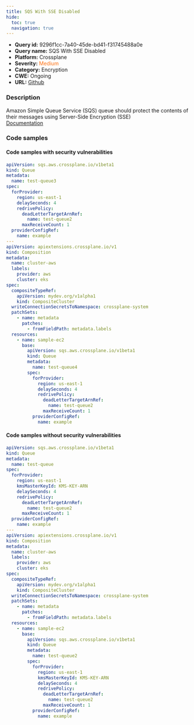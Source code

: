 ```yaml
---
title: SQS With SSE Disabled
hide:
  toc: true
  navigation: true
---
```


<style>
  .highlight .hll {
    background-color: #ff171742;
  }
  .md-content {
    max-width: 1100px;
    margin: 0 auto;
  }
</style>

-   **Query id:** 9296f1cc-7a40-45de-bd41-f31745488a0e
-   **Query name:** SQS With SSE Disabled
-   **Platform:** Crossplane
-   **Severity:** <span style="color:#ff7213">Medium</span>
-   **Category:** Encryption
-   **CWE:** Ongoing
-   **URL:** [Github](https://github.com/Checkmarx/kics/tree/master/assets/queries/crossplane/aws/sqs_with_sse_disabled)

### Description
Amazon Simple Queue Service (SQS) queue should protect the contents of their messages using Server-Side Encryption (SSE)<br>
[Documentation](https://doc.crds.dev/github.com/crossplane/provider-aws/sqs.aws.crossplane.io/Queue/v1beta1@v0.29.0#spec-forProvider-kmsMasterKeyId)

### Code samples
#### Code samples with security vulnerabilities
```yaml title="Positive test num. 1 - yaml file" hl_lines="40 6"
apiVersion: sqs.aws.crossplane.io/v1beta1
kind: Queue
metadata:
  name: test-queue3
spec:
  forProvider:
    region: us-east-1
    delaySeconds: 4
    redrivePolicy:
      deadLetterTargetArnRef:
        name: test-queue2
      maxReceiveCount: 1
  providerConfigRef:
    name: example
---
apiVersion: apiextensions.crossplane.io/v1
kind: Composition
metadata:
  name: cluster-aws
  labels:
    provider: aws
    cluster: eks
spec:
  compositeTypeRef:
    apiVersion: mydev.org/v1alpha1
    kind: CompositeCluster
  writeConnectionSecretsToNamespace: crossplane-system
  patchSets:
    - name: metadata
      patches:
        - fromFieldPath: metadata.labels
  resources:
    - name: sample-ec2
      base:
        apiVersion: sqs.aws.crossplane.io/v1beta1
        kind: Queue
        metadata:
          name: test-queue4
        spec:
          forProvider:
            region: us-east-1
            delaySeconds: 4
            redrivePolicy:
              deadLetterTargetArnRef:
                name: test-queue2
              maxReceiveCount: 1
          providerConfigRef:
            name: example

```


#### Code samples without security vulnerabilities
```yaml title="Negative test num. 1 - yaml file"
apiVersion: sqs.aws.crossplane.io/v1beta1
kind: Queue
metadata:
  name: test-queue
spec:
  forProvider:
    region: us-east-1
    kmsMasterKeyId: KMS-KEY-ARN
    delaySeconds: 4
    redrivePolicy:
      deadLetterTargetArnRef:
        name: test-queue2
      maxReceiveCount: 1
  providerConfigRef:
    name: example
---
apiVersion: apiextensions.crossplane.io/v1
kind: Composition
metadata:
  name: cluster-aws
  labels:
    provider: aws
    cluster: eks
spec:
  compositeTypeRef:
    apiVersion: mydev.org/v1alpha1
    kind: CompositeCluster
  writeConnectionSecretsToNamespace: crossplane-system
  patchSets:
    - name: metadata
      patches:
        - fromFieldPath: metadata.labels
  resources:
    - name: sample-ec2
      base:
        apiVersion: sqs.aws.crossplane.io/v1beta1
        kind: Queue
        metadata:
          name: test-queue2
        spec:
          forProvider:
            region: us-east-1
            kmsMasterKeyId: KMS-KEY-ARN
            delaySeconds: 4
            redrivePolicy:
              deadLetterTargetArnRef:
                name: test-queue2
              maxReceiveCount: 1
          providerConfigRef:
            name: example

```
